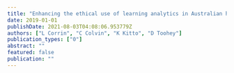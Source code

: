```yaml
---
title: "Enhancing the ethical use of learning analytics in Australian higher education"
date: 2019-01-01
publishDate: 2021-08-03T04:08:06.953779Z
authors: ["L Corrin", "C Colvin", "K Kitto", "D Toohey"]
publication_types: ["0"]
abstract: ""
featured: false
publication: ""
---
```


